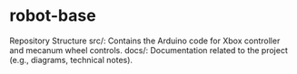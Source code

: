 # robot-base

Repository Structure
src/: Contains the Arduino code for Xbox controller and mecanum wheel controls.
docs/: Documentation related to the project (e.g., diagrams, technical notes).
